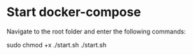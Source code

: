 # Start docker-compose

Navigate to the root folder and enter the following commands:

sudo chmod +x ./start.sh
./start.sh

